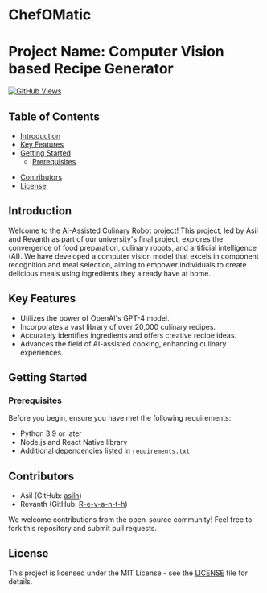 # ChefOMatic
# Project Name: Computer Vision based Recipe Generator
[![GitHub Views](https://komarev.com/ghpvc/?username=R-e-v-a-n-t-h&label=Views&color=brightgreen&style=flat)](https://github.com/R-e-v-a-n-t-h/ChefOMatic)
## Table of Contents
- [Introduction](#introduction)
- [Key Features](#key-features)
- [Getting Started](#getting-started)
  - [Prerequisites](#prerequisites)
  <!-- [Installation](#installation) -->
<!-- - [Usage](#usage) -->
- [Contributors](#contributors)
- [License](#license)

## Introduction

Welcome to the AI-Assisted Culinary Robot project! This project, led by Asil and Revanth as part of our university's final project, explores the convergence of food preparation, culinary robots, and artificial intelligence (AI). We have developed a computer vision model that excels in component recognition and meal selection, aiming to empower individuals to create delicious meals using ingredients they already have at home.

## Key Features

- Utilizes the power of OpenAI's GPT-4 model.
- Incorporates a vast library of over 20,000 culinary recipes.
- Accurately identifies ingredients and offers creative recipe ideas.
- Advances the field of AI-assisted cooking, enhancing culinary experiences.

## Getting Started

### Prerequisites

Before you begin, ensure you have met the following requirements:

- Python 3.9 or later
- Node.js and React Native library
- Additional dependencies listed in `requirements.txt`


## Contributors

- Asil (GitHub: [asiln](https://github.com/asiln))
- Revanth (GitHub: [R-e-v-a-n-t-h](https://github.com/R-e-v-a-n-t-h))

We welcome contributions from the open-source community! Feel free to fork this repository and submit pull requests.

## License

This project is licensed under the MIT License - see the [LICENSE](LICENSE) file for details.
